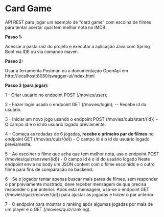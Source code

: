 # Card Game

API REST para jogar um exemplo de "card game" com escolha de filmes para tentar acertar qual tem melhor nota no IMDB.



**Passo 1:**

Acessar a pasta raíz do projeto e executar a aplicação Java com Spring Boot via IDE ou via comando maven.

**Passo 2:**

Usar a ferramenta Postman ou a documentação OpenApi em http://localhost:8080/swagger-ui/index.html

**Passo 3 (para jogar):**

1 - Criar usuário no endpoint POST (/movies/user);

2 - Fazer login usado o endpoint GET (/movies/login); -- Recebe id do usuário.

3 - Iniciar um novo jogo usando o endpoint POST (/movies/quiz/start/{id}) - O campo id é o id do usuário logado previamente.

4 - Começa as rodadas de 6 jogadas, **recebe o primeiro par de filmes** no endpoint GET (/movies/quiz/{id}) - O campo id é o id do usuário logado previamente.

5 - Ao escolher o filme que acha que tem melhor nota, usa o endpoint POST (/movies/quiz/answer/{id}) - O campo id é o id do usuário logado 
    Neste endpoint envia no body um JSON content com o filme escolhido e o outro filme para fins de comparação no backend.

6 - Se o jogador tentar apenas buscar mais pares de filmes, sem responder o par previamente mostrado, deve receber mensagem de que precisa responder
    o par anterior. Após esta mensagem, usa-se o endpoint GET (/movies/quiz/recover/{id}) para ajustar as jogadas e trazer o par anterior.
    
7 - O endpoint para mostrar o ranking após algumas jogadas por mais de um player é o GET (/movies/quiz/ranking).    
